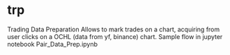 # trp
Trading Data Preparation
Allows to mark trades on a chart, acquiring from user clicks on a OCHL (data from yf, binance) chart.
Sample flow in jupyter notebook Pair_Data_Prep.ipynb
